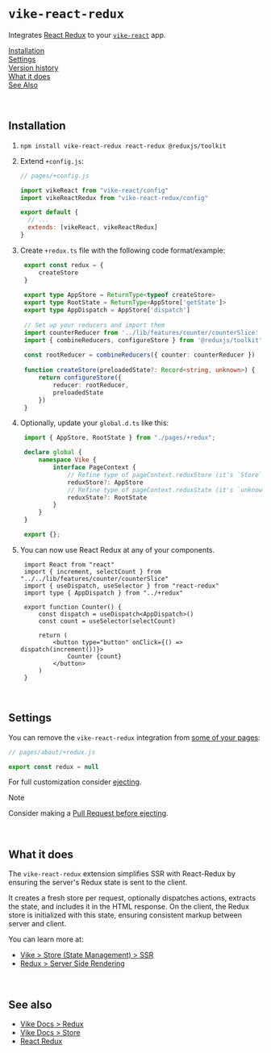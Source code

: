 # `vike-react-redux`

Integrates [React Redux](https://react-redux.js.org) to your [`vike-react`](https://vike.dev/vike-react) app.

[Installation](#installation)  
[Settings](#settings)  
[Version history](https://github.com/vikejs/vike-react/blob/main/packages/vike-react-redux/CHANGELOG.md)  
[What it does](#what-it-does)  
[See Also](#see-also)  

<br/>

## Installation

1. `npm install vike-react-redux react-redux @reduxjs/toolkit`
2. Extend `+config.js`:
   ```js
   // pages/+config.js

   import vikeReact from "vike-react/config"
   import vikeReactRedux from "vike-react-redux/config"

   export default {
     // ...
     extends: [vikeReact, vikeReactRedux]
   }
   ```

3. Create `+redux.ts` file with the following code format/example:
   ```ts
    export const redux = {
        createStore
    }
    
    export type AppStore = ReturnType<typeof createStore>
    export type RootState = ReturnType<AppStore['getState']>
    export type AppDispatch = AppStore['dispatch']
    
    // Set up your reducers and import them
    import counterReducer from '../lib/features/counter/counterSlice'
    import { combineReducers, configureStore } from '@reduxjs/toolkit'
    
    const rootReducer = combineReducers({ counter: counterReducer })
    
    function createStore(preloadedState?: Record<string, unknown>) {
        return configureStore({
            reducer: rootReducer,
            preloadedState
        })
    }
   ```

4. Optionally, update your `global.d.ts` like this:
   ```ts
    import { AppStore, RootState } from "./pages/+redux";

    declare global {
        namespace Vike {
            interface PageContext {
                // Refine type of pageContext.reduxStore (it's `Store` by default)
                reduxStore?: AppStore
                // Refine type of pageContext.reduxState (it's `unknown` by default)
                reduxState?: RootState
            }
        }
    }

    export {};
   ```

5. You can now use React Redux at any of your components.
   ```tsx
    import React from "react"
    import { increment, selectCount } from "../../lib/features/counter/counterSlice"
    import { useDispatch, useSelector } from "react-redux"
    import type { AppDispatch } from "../+redux"

    export function Counter() {
        const dispatch = useDispatch<AppDispatch>()
        const count = useSelector(selectCount)

        return (
            <button type="button" onClick={() => dispatch(increment())}>
                Counter {count}
            </button>
        )
    }
   ```

<br/>

## Settings
You can remove the `vike-react-redux` integration from [some of your pages](https://vike.dev/config#inheritance):

```js
// pages/about/+redux.js

export const redux = null
```

For full customization consider [ejecting](https://vike.dev/eject).

> [!NOTE]
> Consider making a [Pull Request before ejecting](https://vike.dev/eject#when-to-eject).

<br/>

## What it does

The `vike-react-redux` extension simplifies SSR with React-Redux by ensuring the server's Redux state is sent to the client. 

It creates a fresh store per request, optionally dispatches actions, extracts the state, and includes it in the HTML response. On the client, the Redux store is initialized with this state, ensuring consistent markup between server and client.

You can learn more at:
 - [Vike > Store (State Management) > SSR](https://vike.dev/store#ssr)
 - [Redux > Server Side Rendering](https://redux.js.org/usage/server-rendering)


<br/>

## See also

- [Vike Docs > Redux](https://vike.dev/redux)
- [Vike Docs > Store](https://vike.dev/store)
- [React Redux](https://react-redux.js.org)
